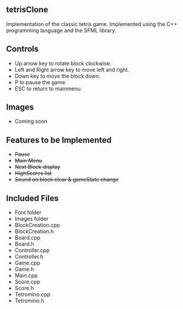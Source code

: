 tetrisClone
------
Implementation of the classic tetris game. Implemented using the C++ programming language and the SFML library.

Controls
------
  - Up arrow key to rotate block clockwise.
  - Left and Right arrow key to move left and right.
  - Down key to move the block down.
  - P to pause the game.
  - ESC to return to mainmenu.

Images
------
- Coming soon

Features to be Implemented
------
- ~~Pause~~
- ~~Main Menu~~
- ~~Next Block display~~
- ~~HighScores list~~
- ~~Sound on block clear & gameState change~~

Included Files
------
- Font folder
- Images folder
- BlockCreation.cpp	
- BlockCreation.h	
- Board.cpp	
- Board.h	
- Controller.cpp	
- Controller.h	
- Game.cpp	
- Game.h	
- Main.cpp	
- Score.cpp	
- Score.h	
- Tetromino.cpp	
- Tetromino.h
